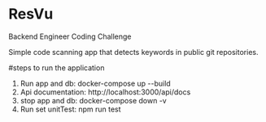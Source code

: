 # ResVu
Backend Engineer Coding Challenge

Simple code scanning app that detects keywords in public git repositories.

#steps to run the application
  1. Run app and db: docker-compose up --build
  2. Api documentation: http://localhost:3000/api/docs
  3. stop app and db: docker-compose down -v
  4. Run set unitTest: npm run test
